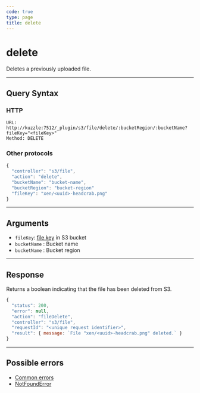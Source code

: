 ```yaml
---
code: true
type: page
title: delete
---
```


# delete

Deletes a previously uploaded file.

---

## Query Syntax

### HTTP

```http
URL: http://kuzzle:7512/_plugin/s3/file/delete/:bucketRegion/:bucketName?fileKey="<fileKey>"
Method: DELETE
```

### Other protocols

```js
{
  "controller": "s3/file",
  "action": "delete",
  "bucketName": "bucket-name",
  "bucketRegion": "bucket-region"
  "fileKey": "xen/<uuid>-headcrab.png"
}
```

---

## Arguments

- `fileKey`: [file key](https://docs.aws.amazon.com/AmazonS3/latest/dev/UsingMetadata.html#object-keys) in S3 bucket
- `bucketName` : Bucket name
- `bucketName` : Bucket region
---

## Response

Returns a boolean indicating that the file has been deleted from S3.

```js
{
  "status": 200,
  "error": null,
  "action": "fileDelete",
  "controller": "s3/file",
  "requestId": "<unique request identifier>",
  "result": { message: `File "xen/<uuid>-headcrab.png" deleted.` }
}
```

---

## Possible errors

- [Common errors](/core/1/api/essentials/errors#common-errors)
-  [NotFoundError](/core/1/api/essentials/errors#specific-errors)
